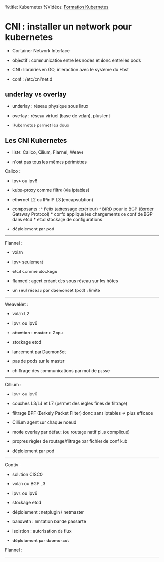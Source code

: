 %title: Kubernetes 
%Vidéos: [Formation Kubernetes](https://www.youtube.com/playlist?list=PLn6POgpklwWqfzaosSgX2XEKpse5VY2v5)


# CNI : installer un network pour kubernetes


* Container Network Interface

* objectif : communication entre les nodes et donc entre les pods

* CNI : librairies en GO, interaction avec le système du Host

* conf : /etc/cni/net.d


## underlay vs overlay


* underlay : réseau physique sous linux

* overlay : réseau virtuel (base de vxlan), plus lent

* Kubernetes permet les deux


## Les CNI Kubernetes

* liste: Calico, Cilium, Flannel, Weave

* n'ont pas tous les mêmes périmètres


Calico :


* ipv4 ou ipv6

* kube-proxy comme filtre (via iptables)

* ethernet L2 ou IPinIP L3 (encapsulation)

* composants : 
			*	Felix (adressage extérieur)
			* BIRD pour le BGP (Border Gateway Protocol)
			* confd applique les changements de conf de BGP dans etcd
			* etcd stockage de configurations

* déploiement par pod

----------------------------------------------------------------------------------

Flannel :


* vxlan

* ipv4 seulement

* etcd comme stockage

* flanned : agent créant des sous réseau sur les hôtes

* un seul réseau par daemonset (pod) : limité

----------------------------------------------------------------------------------


WeaveNet :



* vxlan L2

* ipv4 ou ipv6

* attention : master > 2cpu

* stockage etcd

* lancement par DaemonSet

* pas de pods sur le master

* chiffrage des communications par mot de passe



-----------------------------------------------------------------------------------

Cillium :



* ipv4 ou ipv6

* couches L3/L4 et L7 (permet des règles fines de filtrage)

* filtrage BPF (Berkely Packet Filter) donc sans iptables => plus efficace

* Cillium agent sur chaque noeud

* mode overlay par défaut (ou routage natif plus compliqué)

* propres règles de routage/filtrage par fichier de conf kub

* déploiement par pod

-----------------------------------------------------------------------------------

Contiv :

* solution CISCO

* vxlan ou BGP L3

* ipv4 ou ipv6

* stockage etcd

* déploiement : netplugin / netmaster

* bandwith : limitation bande passante

* isolation : autorisation de flux

* déploiement par daemonset


Flannel :













-----------------------------------------------------------
